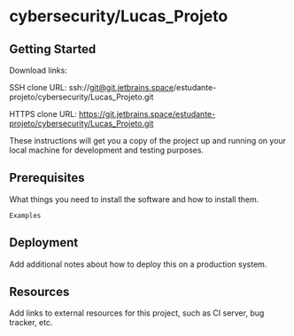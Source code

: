 # cybersecurity/Lucas_Projeto



## Getting Started

Download links:

SSH clone URL: ssh://git@git.jetbrains.space/estudante-projeto/cybersecurity/Lucas_Projeto.git

HTTPS clone URL: https://git.jetbrains.space/estudante-projeto/cybersecurity/Lucas_Projeto.git



These instructions will get you a copy of the project up and running on your local machine for development and testing purposes.

## Prerequisites

What things you need to install the software and how to install them.

```
Examples
```

## Deployment

Add additional notes about how to deploy this on a production system.

## Resources

Add links to external resources for this project, such as CI server, bug tracker, etc.
